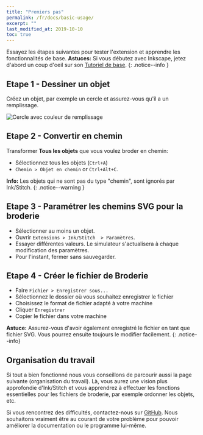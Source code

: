 ```yaml
---
title: "Premiers pas"
permalink: /fr/docs/basic-usage/
excerpt: ""
last_modified_at: 2019-10-10
toc: true
---
```

Essayez les étapes suivantes pour tester l'extension et apprendre les fonctionnalités de base.
**Astuces:** Si vous débutez avec Inkscape, jetez d'abord un coup d'oeil sur son [Tutoriel de base](https://inkscape.org/fr/doc/tutorials/basic/tutorial-basic.html).
{: .notice--info }

## Etape 1 - Dessiner un objet

Créez un objet, par exemple un cercle et assurez-vous qu'il a un remplissage.

![Cercle avec couleur de remplissage](/assets/images/docs/en/basic-usage-circle-fill-color.png)

## Etape 2 - Convertir en chemin

Transformer **Tous les objets** que vous voulez broder en chemin:

* Sélectionnez tous les objets (`Ctrl+A`)
* `Chemin > Objet en chemin` or `Ctrl+Alt+C`.

**Info:** Les objets qui ne sont pas du type "chemin", sont ignorés par Ink/Stitch.
{: .notice--warning }

## Etape 3 - Paramétrer les chemins SVG pour la broderie

* Sélectionner au moins un objet.
* Ouvrir `Extensions > Ink/Stitch  > Paramètres`.
* Essayer différentes valeurs. Le simulateur s'actualisera à chaque modification des paramètres.
* Pour l'instant, fermer sans sauvegarder.

## Etape 4 - Créer le fichier de Broderie

* Faire `Fichier > Enregistrer sous...`
* Sélectionnez le dossier où vous souhaitez enregistrer le fichier
* Choisissez le format de fichier adapté à votre machine
* Cliquer `Enregistrer`
* Copier le fichier dans votre machine

**Astuce:** Assurez-vous d'avoir également enregistré le fichier en tant que fichier SVG. Vous pourrez ensuite toujours le modifier facilement.
{: .notice--info}

## Organisation du travail

Si tout a bien fonctionné nous vous conseillons de parcourir aussi la page suivante (organisation du travail). Là, vous aurez une vision plus approfondie d'Ink/Stitch et vous apprendrez à effectuer les fonctions essentielles pour les fichiers de broderie, par exemple ordonner les objets, etc.

Si vous rencontrez des difficultés, contactez-nous sur [GitHub](https://github.com/inkstitch/inkstitch/issues/). Nous souhaitons vraiment être au courant de votre problème pour pouvoir améliorer la documentation ou le programme lui-même.   


